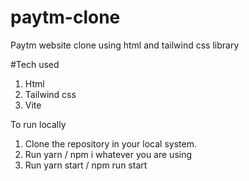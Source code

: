 # paytm-clone
Paytm website clone using html and tailwind css library

#Tech used
1. Html
2. Tailwind css
3. Vite

To run locally
1. Clone the repository in your local system.
2. Run yarn / npm i whatever you are using
3. Run yarn start / npm run start
